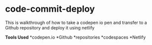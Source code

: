 # code-commit-deploy
This is walkthrough of how to take a codepen io pen and transfer to a Github repository and deploy it using netlify



**Tools Used**
    *codepen.io
    *Github
        *repositories
        *codespaces
    *Netlify